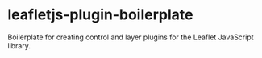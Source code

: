 # leafletjs-plugin-boilerplate
Boilerplate for creating control and layer plugins for the Leaflet JavaScript library.

